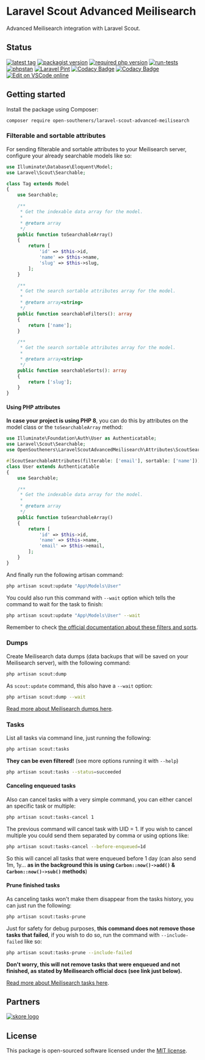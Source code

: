 # Laravel Scout Advanced Meilisearch

Advanced Meilisearch integration with Laravel Scout.

## Status

[![latest tag](https://img.shields.io/github/v/tag/open-southeners/laravel-scout-advaced-meilisearch?label=latest&sort=semver)](https://github.com/open-southeners/laravel-scout-advaced-meilisearch/releases/latest) [![packagist version](https://img.shields.io/packagist/v/open-southeners/laravel-scout-advaced-meilisearch)](https://packagist.org/packages/open-southeners/laravel-scout-advaced-meilisearch) [![required php version](https://img.shields.io/packagist/php-v/open-southeners/laravel-scout-advaced-meilisearch)](https://www.php.net/supported-versions.php) [![run-tests](https://github.com/open-southeners/laravel-scout-advaced-meilisearch/actions/workflows/tests.yml/badge.svg?branch=main)](https://github.com/open-southeners/laravel-scout-advaced-meilisearch/actions/workflows/tests.yml) [![phpstan](https://github.com/open-southeners/laravel-scout-advaced-meilisearch/actions/workflows/phpstan.yml/badge.svg)](https://github.com/open-southeners/laravel-scout-advaced-meilisearch/actions/workflows/phpstan.yml) [![Laravel Pint](https://img.shields.io/badge/code%20style-pint-orange?logo=laravel)](https://github.com/open-southeners/laravel-scout-advaced-meilisearch/actions/workflows/pint.yml) [![Codacy Badge](https://app.codacy.com/project/badge/Grade/63c83ba040444c1197fcf09c091b995a)](https://www.codacy.com/gh/open-southeners/laravel-scout-advaced-meilisearch/dashboard?utm_source=github.com&amp;utm_medium=referral&amp;utm_content=open-southeners/laravel-scout-advaced-meilisearch&amp;utm_campaign=Badge_Grade) [![Codacy Badge](https://app.codacy.com/project/badge/Coverage/63c83ba040444c1197fcf09c091b995a)](https://www.codacy.com/gh/open-southeners/laravel-scout-advaced-meilisearch/dashboard?utm_source=github.com&utm_medium=referral&utm_content=open-southeners/laravel-scout-advaced-meilisearch&utm_campaign=Badge_Coverage) [![Edit on VSCode online](https://img.shields.io/badge/vscode-edit%20online-blue?logo=visualstudiocode)](https://vscode.dev/github/open-southeners/laravel-scout-advaced-meilisearch)

## Getting started

Install the package using Composer:

```
composer require open-southeners/laravel-scout-advanced-meilisearch
```

### Filterable and sortable attributes

For sending filterable and sortable attributes to your Meilisearch server, configure your already searchable models like so:

```php
use Illuminate\Database\Eloquent\Model;
use Laravel\Scout\Searchable;

class Tag extends Model
{
    use Searchable;

    /**
     * Get the indexable data array for the model.
     *
     * @return array
     */
    public function toSearchableArray()
    {
        return [
            'id' => $this->id,
            'name' => $this->name,
            'slug' => $this->slug,
        ];
    }

    /**
     * Get the search sortable attributes array for the model.
     *
     * @return array<string>
     */
    public function searchableFilters(): array
    {
        return ['name'];
    }

    /**
     * Get the search sortable attributes array for the model.
     *
     * @return array<string>
     */
    public function searchableSorts(): array
    {
        return ['slug'];
    }
}
```

#### Using PHP attributes

**In case your project is using PHP 8**, you can do this by attributes on the model class or the `toSearchableArray` method:

```php
use Illuminate\Foundation\Auth\User as Authenticatable;
use Laravel\Scout\Searchable;
use OpenSoutheners\LaravelScoutAdvancedMeilisearch\Attributes\ScoutSearchableAttributes;

#[ScoutSearchableAttributes(filterable: ['email'], sortable: ['name'])]
class User extends Authenticatable
{
    use Searchable;

    /**
     * Get the indexable data array for the model.
     *
     * @return array
     */
    public function toSearchableArray()
    {
        return [
            'id' => $this->id,
            'name' => $this->name,
            'email' => $this->email,
        ];
    }
}
```

And finally run the following artisan command:

```bash
php artisan scout:update "App\Models\User"
```

You could also run this command with `--wait` option which tells the command to wait for the task to finish:

```bash
php artisan scout:update "App\Models\User" --wait
```

Remember to check [the official documentation about these filters and sorts](https://docs.meilisearch.com/learn/getting_started/filtering_and_sorting.html).

### Dumps

Create Meilisearch data dumps (data backups that will be saved on your Meilisearch server), with the following command:

```bash
php artisan scout:dump
```

As `scout:update` command, this also have a `--wait` option:

```bash
php artisan scout:dump --wait
```

[Read more about Meilisearch dumps here](https://docs.meilisearch.com/learn/advanced/dumps.html).

### Tasks

List all tasks via command line, just running the following:


```bash
php artisan scout:tasks
```

**They can be even filtered!** (see more options running it with `--help`)

```bash
php artisan scout:tasks --status=succeeded
```

#### Canceling enqueued tasks

Also can cancel tasks with a very simple command, you can either cancel an specific task or multiple:

```bash
php artisan scout:tasks-cancel 1
```

The previous command will cancel task with UID = 1. If you wish to cancel multiple you could send them separated by comma or using options like:

```bash
php artisan scout:tasks-cancel --before-enqueued=1d
```

So this will cancel all tasks that were enqueued before 1 day (can also send 1m, 1y... **as in the background this is using `Carbon::now()->add()` & `Carbon::now()->sub()` methods**)

#### Prune finished tasks

As canceling tasks won't make them disappear from the tasks history, you can just run the following:

```bash
php artisan scout:tasks-prune
```

Just for safety for debug purposes, **this command does not remove those tasks that failed**, if you wish to do so, run the command with `--include-failed` like so:

```bash
php artisan scout:tasks-prune --include-failed
```

**Don't worry, this will not remove tasks that were enqueued and not finished, as stated by Meilisearch official docs (see link just below).**

[Read more about Meilisearch tasks here](https://docs.meilisearch.com/learn/advanced/asynchronous_operations.html#task-workflow).

## Partners

[![skore logo](https://github.com/open-southeners/partners/raw/main/logos/skore_logo.png)](https://getskore.com)

## License

This package is open-sourced software licensed under the [MIT license](https://opensource.org/licenses/MIT).
